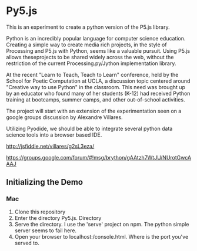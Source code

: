 # Py5.js
This is an experiment to create a python version of the P5.js library.

Python is an incredibly popular language for computer science education. Creating a simple way to create media rich projects, in the style of Processing and P5.js with Python, seems like a valuable pursuit. Using P5.js allows theseprojects to be shared widely across the web, without the restriction of the current Processing.py/Jython implementation library.

At the recent "Learn to Teach, Teach to Learn" conference, held by the School for Poetic Computation at UCLA, a discussion topic centered around "Creative way to use Python" in the classroom. This need was brought up by an educator who found many of her students (K-12) had received Python training at bootcamps, summer camps, and other out-of-school activities.

The project will start with an extension of the experimentation seen on a google groups discussion by Alexandre Villares. 

Utilizing Pyodide, we should be able to integrate several python data science tools into a browser based IDE.

http://jsfiddle.net/villares/g2sL3eza/

https://groups.google.com/forum/#!msg/brython/gAAtzh7WtJU/NUrotGwcAAAJ

## Initializing the Demo

### Mac

1. Clone this repository
2. Enter the directory Py5.js. Directory
3. Serve the directory. I use the 'serve' project on npm. The python simple server seems to fail here.
4. Open your browser to localhost:<port>/console.html. Where <port> is the port you've served to. 
